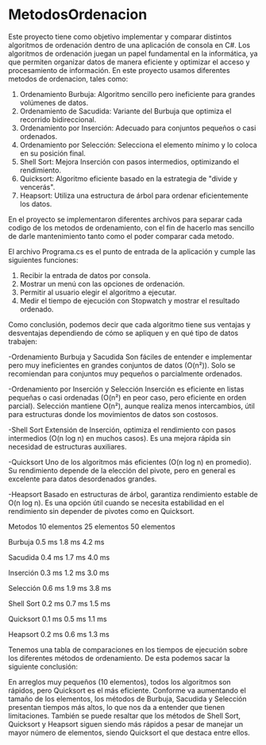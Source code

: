 # MetodosOrdenacion

Este proyecto tiene como objetivo implementar y comparar distintos algoritmos de ordenación dentro de una aplicación de consola en C#. Los algoritmos de ordenación juegan un papel fundamental en la informática, ya que permiten organizar datos de manera eficiente y optimizar el acceso y procesamiento de información.
En este proyecto usamos diferentes metodos de ordenacion, tales como:

1. Ordenamiento Burbuja: Algoritmo sencillo pero ineficiente para grandes volúmenes de datos.
2. Ordenamiento de Sacudida: Variante del Burbuja que optimiza el recorrido bidireccional.
3. Ordenamiento por Inserción: Adecuado para conjuntos pequeños o casi ordenados.
4. Ordenamiento por Selección: Selecciona el elemento mínimo y lo coloca en su posición final.
5. Shell Sort: Mejora Inserción con pasos intermedios, optimizando el rendimiento.
6. Quicksort: Algoritmo eficiente basado en la estrategia de "divide y vencerás".
7. Heapsort: Utiliza una estructura de árbol para ordenar eficientemente los datos.

En el proyecto se implementaron diferentes archivos para separar cada codigo de los metodos de ordenamiento, con el fin de hacerlo mas sencillo de darle mantenimiento tanto como el poder comparar cada metodo.

El archivo Programa.cs es el punto de entrada de la aplicación y cumple las siguientes funciones:
1. Recibir la entrada de datos por consola.
2. Mostrar un menú con las opciones de ordenación.
3. Permitir al usuario elegir el algoritmo a ejecutar.
4. Medir el tiempo de ejecución con Stopwatch y mostrar el resultado ordenado.

Como conclusión, podemos decir que cada algoritmo tiene sus ventajas y desventajas dependiendo de cómo se apliquen y en qué tipo de datos trabajen:

-Ordenamiento Burbuja y Sacudida
Son fáciles de entender e implementar pero muy ineficientes en grandes conjuntos de datos (O(n²)).
Solo se recomiendan para conjuntos muy pequeños o parcialmente ordenados.

-Ordenamiento por Inserción y Selección
Inserción es eficiente en listas pequeñas o casi ordenadas (O(n²) en peor caso, pero eficiente en orden parcial).
Selección mantiene O(n²), aunque realiza menos intercambios, útil para estructuras donde los movimientos de datos son costosos.

-Shell Sort
Extensión de Inserción, optimiza el rendimiento con pasos intermedios (O(n log n) en muchos casos).
Es una mejora rápida sin necesidad de estructuras auxiliares.

-Quicksort
Uno de los algoritmos más eficientes (O(n log n) en promedio).
Su rendimiento depende de la elección del pivote, pero en general es excelente para datos desordenados grandes.

-Heapsort
Basado en estructuras de árbol, garantiza rendimiento estable de O(n log n).
Es una opción útil cuando se necesita estabilidad en el rendimiento sin depender de pivotes como en Quicksort.


Metodos	          10 elementos	    25 elementos	    50 elementos

Burbuja	          0.5 ms	          1.8 ms	          4.2 ms

Sacudida	        0.4 ms	          1.7 ms	          4.0 ms

Inserción	        0.3 ms	          1.2 ms	          3.0 ms

Selección	        0.6 ms	          1.9 ms	          3.8 ms
  
Shell Sort	      0.2 ms	          0.7 ms	          1.5 ms
  
Quicksort	        0.1 ms	          0.5 ms	          1.1 ms

Heapsort	        0.2 ms	          0.6 ms	          1.3 ms


Tenemos una tabla de comparaciones en los tiempos de ejecución sobre los diferentes métodos de ordenamiento. De esta podemos sacar la siguiente conclusión:

En arreglos muy pequeños (10 elementos), todos los algoritmos son rápidos, pero Quicksort es el más eficiente. Conforme va aumentando el tamaño de los elementos, los métodos de Burbuja, Sacudida y Selección presentan tiempos más altos, lo que nos da a entender que tienen limitaciones. También se puede resaltar que los métodos de Shell Sort, Quicksort y Heapsort siguen siendo más rápidos a pesar de manejar un mayor número de elementos, siendo Quicksort el que destaca entre ellos.

